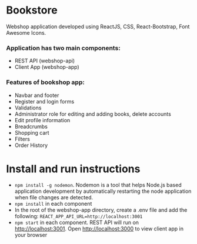# Bookstore

Webshop application developed using ReactJS, CSS, React-Bootstrap, Font Awesome Icons.

### Application has two main components:

- REST API (webshop-api)
- Client App (webshop-app)

### Features of bookshop app:

- Navbar and footer
- Register and login forms
- Validations
- Administrator role for editing and adding books, delete accounts
- Edit profile information
- Breadcrumbs
- Shopping cart
- Filters
- Order History

# Install and run instructions

- `npm install -g nodemon`. Nodemon is a tool that helps Node.js based application development by automatically restarting the node application when file changes are detected.
- `npm install` in each component
- In the root of the webshop-app directory, create a .env file and add the following:
  `REACT_APP_API_URL=http://localhost:3001`
- `npm start` in each component. REST API will run on [http://localhost:3001](http://localhost:3001). Open [http://localhost:3000](http://localhost:3000) to view client app in your browser
